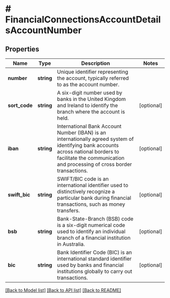 # # FinancialConnectionsAccountDetailsAccountNumber

## Properties

Name | Type | Description | Notes
------------ | ------------- | ------------- | -------------
**number** | **string** | Unique identifier representing the account, typically referred to as the account number. |
**sort_code** | **string** | A six-digit number used by banks in the United Kingdom and Ireland to identify the branch where the account is held. | [optional]
**iban** | **string** | International Bank Account Number (IBAN) is an internationally agreed system of identifying bank accounts across national borders to facilitate the communication and processing of cross border transactions. | [optional]
**swift_bic** | **string** | SWIFT/BIC code is an international identifier used to distinctively recognize a particular bank during financial transactions, such as money transfers. | [optional]
**bsb** | **string** | Bank-State-Branch (BSB) code is a six-digit numerical code used to identify an individual branch of a financial institution in Australia. | [optional]
**bic** | **string** | Bank Identifier Code (BIC) is an international standard identifier used by banks and financial institutions globally to carry out transactions. | [optional]

[[Back to Model list]](../../README.md#models) [[Back to API list]](../../README.md#endpoints) [[Back to README]](../../README.md)
